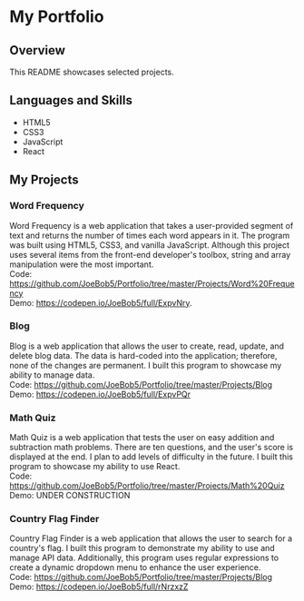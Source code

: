 # My Portfolio 
## Overview 
This README showcases selected projects. 
## Languages and Skills 
+ HTML5
+ CSS3
+ JavaScript 
+ React
## My Projects 

### Word Frequency 
Word Frequency is a web application that takes a user-provided segment of text and returns 
the number of times each word appears in it. The program was built using HTML5, CSS3, and 
vanilla JavaScript. Although this project uses several items from the front-end developer's 
toolbox, string and array manipulation were the most important.   
Code: https://github.com/JoeBob5/Portfolio/tree/master/Projects/Word%20Frequency   
Demo: https://codepen.io/JoeBob5/full/ExpvNry. 

### Blog 
Blog is a web application that allows the user to create, read, update, and delete blog 
data. The data is hard-coded into the application; therefore, none of the changes are 
permanent. I built this program to showcase my ability to manage data.    
Code: https://github.com/JoeBob5/Portfolio/tree/master/Projects/Blog    
Demo: https://codepen.io/JoeBob5/full/ExpvPQr 

### Math Quiz 
Math Quiz is a web application that tests the user on easy addition and subtraction math 
problems. There are ten questions, and the user's score is displayed at the end. I plan 
to add levels of difficulty in the future. I built this program to showcase my ability 
to use React.    
Code: https://github.com/JoeBob5/Portfolio/tree/master/Projects/Math%20Quiz   
Demo: UNDER CONSTRUCTION 

### Country Flag Finder 
Country Flag Finder is a web application that allows the user to search for a country's 
flag. I built this program to demonstrate my ability to use and manage API data. 
Additionally, this program uses regular expressions to create a dynamic dropdown menu 
to enhance the user experience.     
Code: https://github.com/JoeBob5/Portfolio/tree/master/Projects/Blog   
Demo: https://codepen.io/JoeBob5/full/rNrzxzZ 


